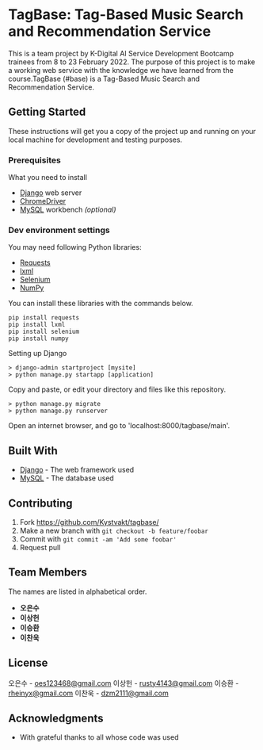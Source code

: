 # TagBase: Tag-Based Music Search and Recommendation Service

This is a team project by K-Digital AI Service Development Bootcamp trainees from 8 to 23 February 2022. The purpose of this project is to make a working web service with the knowledge we have learned from the course.TagBase (#base) is a Tag-Based Music Search and Recommendation Service. 

## Getting Started

These instructions will get you a copy of the project up and running on your local machine for development and testing purposes.

### Prerequisites

What you need to install

* [Django](https://www.djangoproject.com/) web server
* [ChromeDriver](https://chromedriver.chromium.org/)
* [MySQL](https://www.mysql.com) workbench *(optional)*

### Dev environment settings

You may need following Python libraries:

* [Requests](https://docs.python-requests.org)
* [lxml](https://lxml.de)
* [Selenium](https://selenium-python.readthedocs.io)
* [NumPy](https://numpy.org)

You can install these libraries with the commands below.

```
pip install requests
pip install lxml
pip install selenium
pip install numpy
```

Setting up Django

```
> django-admin startproject [mysite]
> python manage.py startapp [application]
```

Copy and paste, or edit your directory and files like this repository.

```
> python manage.py migrate
> python manage.py runserver
```

Open an internet browser, and go to 'localhost:8000/tagbase/main'.

## Built With

* [Django](https://www.djangoproject.com/) - The web framework used
* [MySQL](https://www.mysql.com/) - The database used

## Contributing

1. Fork <https://github.com/Kystvakt/tagbase/>
2. Make a new branch with `git checkout -b feature/foobar`
3. Commit with `git commit -am 'Add some foobar'`
4. Request pull

## Team Members

The names are listed in alphabetical order.

* **오은수**
* **이상헌**
* **이승환**
* **이찬욱**

## License

오은수 - oes123468@gmail.com
이상헌 - rusty4143@gmail.com
이승환 - rheinyx@gmail.com
이찬욱 - dzm2111@gmail.com

## Acknowledgments

* With grateful thanks to all whose code was used
